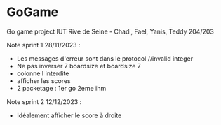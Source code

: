 # GoGame
Go game project IUT Rive de Seine - Chadi, Fael, Yanis, Teddy 204/203

Note sprint 1 28/11/2023 :
- Les messages d'erreur sont dans le protocol //invalid integer
- Ne pas inverser 7 boardsize et boardsize 7
- colonne I interdite
- afficher les scores
- 2 packetage : 1er go 2eme ihm


Note sprint 2 12/12/2023 :
- Idéalement afficher le score à droite
